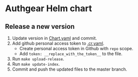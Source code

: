 # Authgear Helm chart

## Release a new version

1. Update version in [Chart.yaml](./authgear/Chart.yaml) and commit.
1. Add github personal access token to [.cr.yaml](./.cr.yaml).
    - Create personal access token in Github with `repo` scope.
    - Add `token: __replace_with_the_token__` to the file.
1. Run `make upload-release`.
1. Run `make update-index`.
1. Commit and push the updated files to the master branch.
